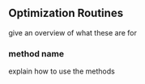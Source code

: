 ## Optimization Routines

give an overview of what these are for

### method name

explain how to use the methods
